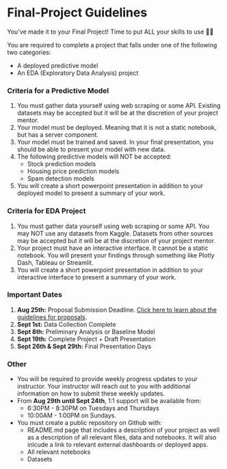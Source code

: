 # Final-Project Guidelines

You've made it to your Final Project! Time to put ALL your skills to use 💪🏾

You are required to complete a project that falls under one of the following two categories:
- A deployed predictive model
- An EDA (Exploratory Data Analysis) project

### Criteria for a Predictive Model
1. You must gather data yourself using web scraping or some API. Existing datasets may be accepted but it will be at the discretion of your project mentor.
2. Your model must be deployed. Meaning that it is not a static notebook, but has a server component.
3. Your model must be trained and saved. In your final presentation, you should be able to present your model with new data.
4. The following predictive models will NOT be accepted:
     - Stock prediction models
     - Housing price prediction models
     - Spam detection models
5. You will create a short powerpoint presentation in addition to your deployed model to present a summary of your work.

### Criteria for EDA Project
1. You must gather data yourself using web scraping or some API. You may NOT use any datasets from Kaggle. Datasets from other sources may be accepted but it will be at the discretion of your project mentor. 
2. Your project must have an interactive interface. It cannot be a static notebook. You will present your findings through something like Plotly Dash, Tableau or Streamlit.
3. You will create a short powerpoint presentation in addition to your interactive interface to present a summary of your work.

### Important Dates
1. **Aug 25th:** Proposal Submission Deadline. [Click here to learn about the guidelines for proposals](proposals/README.md).
2. **Sept 1st:** Data Collection Complete
3. **Sept 8th:** Preliminary Analysis or Baseline Model
4. **Sept 19th:** Complete Project + Draft Presentation
5. **Sept 26th & Sept 29th:** Final Presentation Days

### Other
- You will be required to provide weekly progress updates to your instructor. Your instructor will reach out to you with additional information on how to submit these weekly updates.
- From **Aug 29th until Sept 24th**, 1:1 support will be available from:
    - 6:30PM - 8:30PM on Tuesdays and Thursdays
    - 10:00AM - 1:00PM on Sundays.
- You must create a public repository on Github with:
     - README.md page that includes a description of your project as well as a description of all relevant files, data and notebooks. It will also inlcude a link to relevant external dashboards or deployed apps.
     - All relevant notebooks
     - Datasets